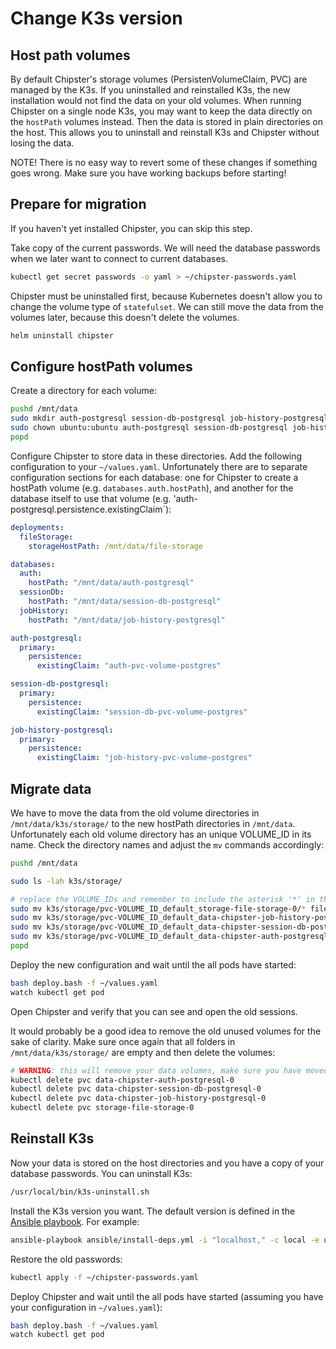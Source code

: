 # Change K3s version

## Host path volumes

By default Chipster's storage volumes (PersistenVolumeClaim, PVC) are managed by the K3s. If you uninstalled and reinstalled K3s, the new installation would not find the data on your old volumes. When running Chipster on a single node K3s, you may
want to keep the data directly on the `hostPath` volumes instead. Then the data is stored in plain directories on the host. This allows you to uninstall and reinstall K3s and Chipster without losing the data.

NOTE! There is no easy way to revert some of these changes if something goes wrong. Make sure you have working backups before starting!

## Prepare for migration

If you haven't yet installed Chipster, you can skip this step.

Take copy of the current passwords. We will need the database passwords when we later want to connect to current databases.

```bash
kubectl get secret passwords -o yaml > ~/chipster-passwords.yaml
```

Chipster must be uninstalled first, because Kubernetes doesn't allow you to change the volume type of `statefulset`. We can still move the data from the volumes later, because this doesn't delete the volumes.

```bash
helm uninstall chipster
```

## Configure hostPath volumes

Create a directory for each volume:

```bash
pushd /mnt/data
sudo mkdir auth-postgresql session-db-postgresql job-history-postgresql file-storage
sudo chown ubuntu:ubuntu auth-postgresql session-db-postgresql job-history-postgresql file-storage
popd
```

Configure Chipster to store data in these directories. Add the following configuration to your `~/values.yaml`. Unfortunately there are to separate configuration sections for each database: one for Chipster to create a hostPath volume (e.g. `databases.auth.hostPath`), and another for the database itself to use that volume (e.g. 'auth-postgresql.persistence.existingClaim`):

```yaml
deployments:
  fileStorage:
    storageHostPath: /mnt/data/file-storage

databases:
  auth:
    hostPath: "/mnt/data/auth-postgresql"
  sessionDb:
    hostPath: "/mnt/data/session-db-postgresql"
  jobHistory:
    hostPath: "/mnt/data/job-history-postgresql"

auth-postgresql:
  primary:
    persistence:
      existingClaim: "auth-pvc-volume-postgres"

session-db-postgresql:
  primary:
    persistence:
      existingClaim: "session-db-pvc-volume-postgres"

job-history-postgresql:
  primary:
    persistence:
      existingClaim: "job-history-pvc-volume-postgres"
```

## Migrate data

We have to move the data from the old volume directories in `/mnt/data/k3s/storage/` to the new hostPath directories in `/mnt/data`.
Unfortunately each old volume directory has an unique VOLUME_ID in its name. Check the directory names and adjust the `mv` commands accordingly:

```bash
pushd /mnt/data

sudo ls -lah k3s/storage/

# replace the VOLUME_IDs and remember to include the asterisk '*' in the end!
sudo mv k3s/storage/pvc-VOLUME_ID_default_storage-file-storage-0/* file-storage
sudo mv k3s/storage/pvc-VOLUME_ID_default_data-chipster-job-history-postgresql-0/* job-history-postgresql
sudo mv k3s/storage/pvc-VOLUME_ID_default_data-chipster-session-db-postgresql-0/* session-db-postgresql
sudo mv k3s/storage/pvc-VOLUME_ID_default_data-chipster-auth-postgresql-0/* auth-postgresql
popd
```

Deploy the new configuration and wait until the all pods have started:

```bash
bash deploy.bash -f ~/values.yaml
watch kubectl get pod
```

Open Chipster and verify that you can see and open the old sessions.

It would probably be a good idea to remove the old unused volumes for the sake of clarity. Make sure once again that all folders in `/mnt/data/k3s/storage/` are empty and then delete the volumes:

```bash
# WARNING: this will remove your data volumes, make sure you have moved your data!
kubectl delete pvc data-chipster-auth-postgresql-0
kubectl delete pvc data-chipster-session-db-postgresql-0
kubectl delete pvc data-chipster-job-history-postgresql-0
kubectl delete pvc storage-file-storage-0
```

## Reinstall K3s

Now your data is stored on the host directories and you have a copy of your database passwords. You can uninstall K3s:

```bash
/usr/local/bin/k3s-uninstall.sh
```

Install the K3s version you want. The default version is defined in the [Ansible playbook](https://github.com/chipster/chipster-openshift/blob/k3s/k3s/ansible/install-deps.yml). For example:

```bash
ansible-playbook ansible/install-deps.yml -i "localhost," -c local -e user=$(whoami) -e k3s_version=v1.26.3+k3s1
```

Restore the old passwords:

```bash
kubectl apply -f ~/chipster-passwords.yaml
```

Deploy Chipster and wait until the all pods have started (assuming you have your configuration in `~/values.yaml`):

```bash
bash deploy.bash -f ~/values.yaml
watch kubectl get pod
```
